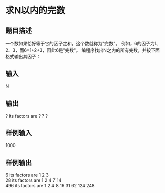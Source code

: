  # 求N以内的完数  
  
 ## 题目描述  
 一个数如果恰好等于它的因子之和，这个数就称为"完数"。 例如，6的因子为1、2、3，而6=1+2+3，因此6是"完数"。 编程序找出N之内的所有完数，并按下面格式输出其因子：  
 ## 输入  
 N  
 ## 输出  
 ? its factors are ? ? ?  
 ## 样例输入  
 1000  
 ## 样例输出  
 6 its factors are 1 2 3  
 28 its factors are 1 2 4 7 14  
 496 its factors are 1 2 4 8 16 31 62 124 248  
   
  
